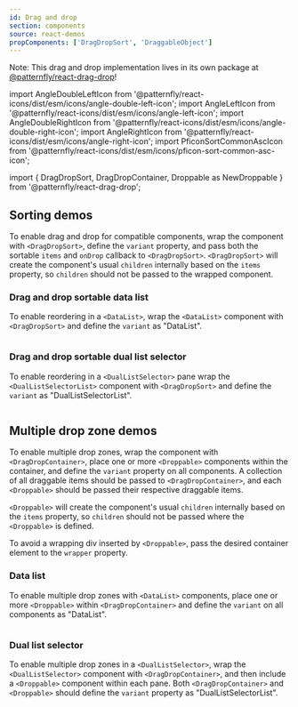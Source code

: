 ```yaml
---
id: Drag and drop
section: components
source: react-demos
propComponents: ['DragDropSort', 'DraggableObject']
---
```


Note: This drag and drop implementation lives in its own package at [@patternfly/react-drag-drop](https://www.npmjs.com/package/@patternfly/react-drag-drop)!

import AngleDoubleLeftIcon from '@patternfly/react-icons/dist/esm/icons/angle-double-left-icon';
import AngleLeftIcon from '@patternfly/react-icons/dist/esm/icons/angle-left-icon';
import AngleDoubleRightIcon from '@patternfly/react-icons/dist/esm/icons/angle-double-right-icon';
import AngleRightIcon from '@patternfly/react-icons/dist/esm/icons/angle-right-icon';
import PficonSortCommonAscIcon from '@patternfly/react-icons/dist/esm/icons/pficon-sort-common-asc-icon';

import { DragDropSort, DragDropContainer, Droppable as NewDroppable } from '@patternfly/react-drag-drop';

## Sorting demos

To enable drag and drop for compatible components, wrap the component with `<DragDropSort>`, define the `variant` property, and pass both the sortable `items` and `onDrop` callback to `<DragDropSort>`. `<DragDropSort>` will create the component's usual `children` internally based on the `items` property, so `children` should not be passed to the wrapped component.

### Drag and drop sortable data list

To enable reordering in a `<DataList>`, wrap the `<DataList>` component with `<DragDropSort>` and define the `variant` as "DataList".

```ts file="./DataListDraggable.tsx"

```

### Drag and drop sortable dual list selector

To enable reordering in a `<DualListSelector>` pane wrap the `<DualListSelectorList>` component with `<DragDropSort>` and define the `variant` as "DualListSelectorList".

```ts file="./DualListSelectorDraggable.tsx"

```

## Multiple drop zone demos

To enable multiple drop zones, wrap the component with `<DragDropContainer>`, place one or more `<Droppable>` components within the container, and define the `variant` property on all components. A collection of all draggable items should be passed to `<DragDropContainer>`, and each `<Droppable>` should be passed their respective draggable items.

`<Droppable>` will create the component's usual `children` internally based on the `items` property, so `children` should not be passed where the `<Droppable>` is defined.

To avoid a wrapping div inserted by `<Droppable>`, pass the desired container element to the `wrapper` property.

### Data list

To enable multiple drop zones with `<DataList>` components, place one or more `<Droppable>` within `<DragDropContainer>` and define the `variant` on all components as "DataList".

```ts file="./DragDropContainerDataList.tsx"

```

### Dual list selector

To enable multiple drop zones in a `<DualListSelector>`, wrap the `<DualListSelector>` component with `<DragDropContainer>`, and then include a `<Droppable>` component within each pane. Both `<DragDropContainer>` and `<Droppable>` should define the `variant` property as "DualListSelectorList".

```ts file="./DragDropContainerDualListSelector.tsx"

```
